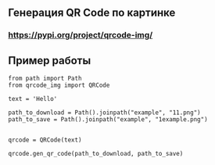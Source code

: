 ## Генерация QR Code по картинке

### https://pypi.org/project/qrcode-img/

 
## Пример работы

```
from path import Path
from qrcode_img import QRCode

text = 'Hello'

path_to_download = Path().joinpath("example", "11.png")
path_to_save = Path().joinpath("example", "1example.png")


qrcode = QRCode(text)

qrcode.gen_qr_code(path_to_download, path_to_save)
```

